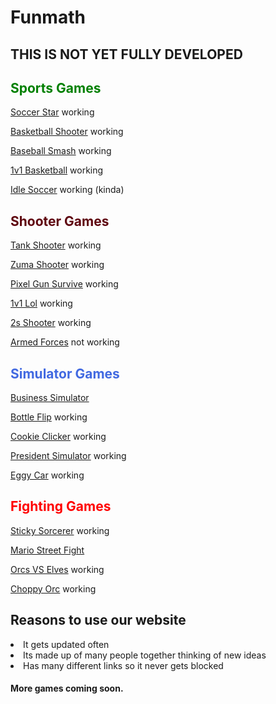 





# Funmath


<h2>THIS IS NOT YET FULLY DEVELOPED</h2>



<h2 style="color:green;">Sports Games </h2>

[Soccer Star](https://cosmosinagalaxy.github.io/Funmath/soccerstar.html) working



[Basketball Shooter](https://cosmosinagalaxy.github.io/Funmath/basketballshooter.html) working




[Baseball Smash](https://cosmosinagalaxy.github.io/Funmath/baseballsmash.html) working
 

[1v1 Basketball](https://cosmosinagalaxy.github.io/Funmath/1v1basketball.html) working


[Idle Soccer](https://cosmosinagalaxy.github.io/Funmath/idlesoccer.html) working (kinda)


<h2 style="color:#5e040e;">Shooter Games</h2>


[Tank Shooter](https://cosmosinagalaxy.github.io/Funmath/tankshooter.html) working

[Zuma Shooter](https://cosmosinagalaxy.github.io/Funmath/zumashooter.html) working

[Pixel Gun Survive](https://cosmosinagalaxy.github.io/Funmath/pixelgunsurvive.html) working



  [1v1 Lol](https://games.imc.re/ngs/1v1lol/) working 

[2s Shooter](https://cosmosinagalaxy.github.io/Funmath/2dshooter.html) working


 [Armed Forces](https://anchorxandthe.world/games/armedforces) not working 
 <h2 style="color:royalblue;">Simulator Games </h2>


[Business Simulator](https://cosmosinagalaxy.github.io/Funmath/businesssimulator.html)




[Bottle Flip](https://cosmosinagalaxy.github.io/Funmath/bottleflip.html) working
   
[Cookie Clicker](https://jetyuh.github.io/cookie-clicker/) working

[President Simulator](https://cosmosinagalaxy.github.io/Funmath/presidentsim.html) working

[Eggy Car](https://cosmosinagalaxy.github.io/Funmath/eggycar.html) working





<h2 style="color:red;">Fighting Games </h2>



[Sticky Sorcerer](https://jetyehsunblocked.codehs.me/games/sticky-sorcerer.html) working


[Mario Street Fight](https://cosmosinagalaxy.github.io/Funmath/mariofight.html)


[Orcs VS Elves](https://jetyehsunblocked.codehs.me/games/orcs-vs-elves.html) working


[Choppy Orc](https://jetyehsunblocked.codehs.me/games/choppy-orc.html) working







 <h2>Reasons to use our website</h2>

 <li> It gets updated often
 <li>Its made up of many people together thinking of new ideas
 <li>Has many different links so it never gets blocked
<h4>More games coming soon. 






